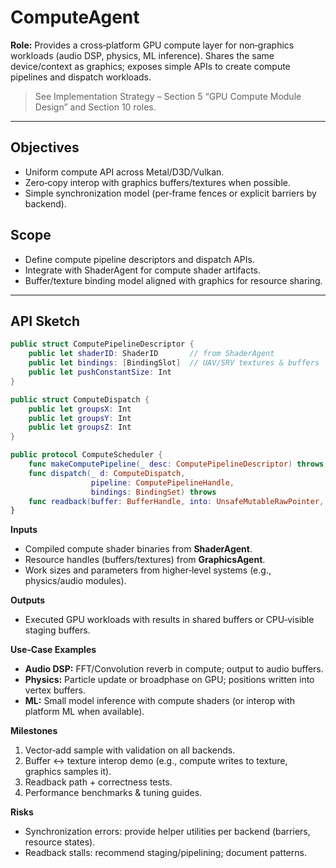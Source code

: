 # ComputeAgent

**Role:** Provides a cross‑platform GPU compute layer for non‑graphics workloads (audio DSP, physics, ML inference). Shares the same device/context as graphics; exposes simple APIs to create compute pipelines and dispatch workloads.

> See Implementation Strategy – Section 5 “GPU Compute Module Design” and Section 10 roles.

---

## Objectives
- Uniform compute API across Metal/D3D/Vulkan.
- Zero‑copy interop with graphics buffers/textures when possible.
- Simple synchronization model (per‑frame fences or explicit barriers by backend).

## Scope
- Define compute pipeline descriptors and dispatch APIs.
- Integrate with ShaderAgent for compute shader artifacts.
- Buffer/texture binding model aligned with graphics for resource sharing.

---

## API Sketch

```swift
public struct ComputePipelineDescriptor {
    public let shaderID: ShaderID       // from ShaderAgent
    public let bindings: [BindingSlot]  // UAV/SRV textures & buffers
    public let pushConstantSize: Int
}

public struct ComputeDispatch {
    public let groupsX: Int
    public let groupsY: Int
    public let groupsZ: Int
}

public protocol ComputeScheduler {
    func makeComputePipeline(_ desc: ComputePipelineDescriptor) throws -> ComputePipelineHandle
    func dispatch(_ d: ComputeDispatch,
                  pipeline: ComputePipelineHandle,
                  bindings: BindingSet) throws
    func readback(buffer: BufferHandle, into: UnsafeMutableRawPointer, length: Int) throws
}
```

**Inputs**
- Compiled compute shader binaries from **ShaderAgent**.
- Resource handles (buffers/textures) from **GraphicsAgent**.
- Work sizes and parameters from higher‑level systems (e.g., physics/audio modules).

**Outputs**
- Executed GPU workloads with results in shared buffers or CPU‑visible staging buffers.

**Use‑Case Examples**
- **Audio DSP:** FFT/Convolution reverb in compute; output to audio buffers.
- **Physics:** Particle update or broadphase on GPU; positions written into vertex buffers.
- **ML:** Small model inference with compute shaders (or interop with platform ML when available).

**Milestones**
1) Vector‑add sample with validation on all backends.
2) Buffer <-> texture interop demo (e.g., compute writes to texture, graphics samples it).
3) Readback path + correctness tests.
4) Performance benchmarks & tuning guides.

**Risks**
- Synchronization errors: provide helper utilities per backend (barriers, resource states).
- Readback stalls: recommend staging/pipelining; document patterns.

